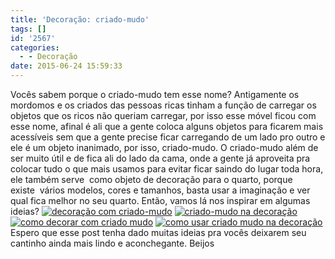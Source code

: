 ```yaml
---
title: 'Decoração: criado-mudo'
tags: []
id: '2567'
categories:
  - - Decoração
date: 2015-06-24 15:59:33
---
```


Vocês sabem porque o criado-mudo tem esse nome? Antigamente os mordomos e os criados das pessoas ricas tinham a função de carregar os objetos que os ricos não queriam carregar, por isso esse móvel ficou com esse nome, afinal é ali que a gente coloca alguns objetos para ficarem mais acessíveis sem que a gente precise ficar carregando de um lado pro outro e ele é um objeto inanimado, por isso, criado-mudo. O criado-mudo além de ser muito útil e de fica ali do lado da cama, onde a gente já aproveita pra colocar tudo o que mais usamos para evitar ficar saindo do lugar toda hora, ele também serve  como objeto de decoração para o quarto, porque existe  vários modelos, cores e tamanhos, basta usar a imaginação e ver qual fica melhor no seu quarto. Então, vamos lá nos inspirar em algumas ideias? [![decoração com criado-mudo](/images/2015/06/criados1.png)](/images/2015/06/criados1.png) [![criado-mudo na decoração](/images/2015/06/criados3.png)](/images/2015/06/criados3.png) [![como decorar com criado mudo](/images/2015/06/criados2.png)](/images/2015/06/criados2.png) [![como usar criado mudo na decoração ](/images/2015/06/criados4.png)](/images/2015/06/criados4.png) Espero que esse post tenha dado muitas ideias pra vocês deixarem seu cantinho ainda mais lindo e aconchegante. Beijos
